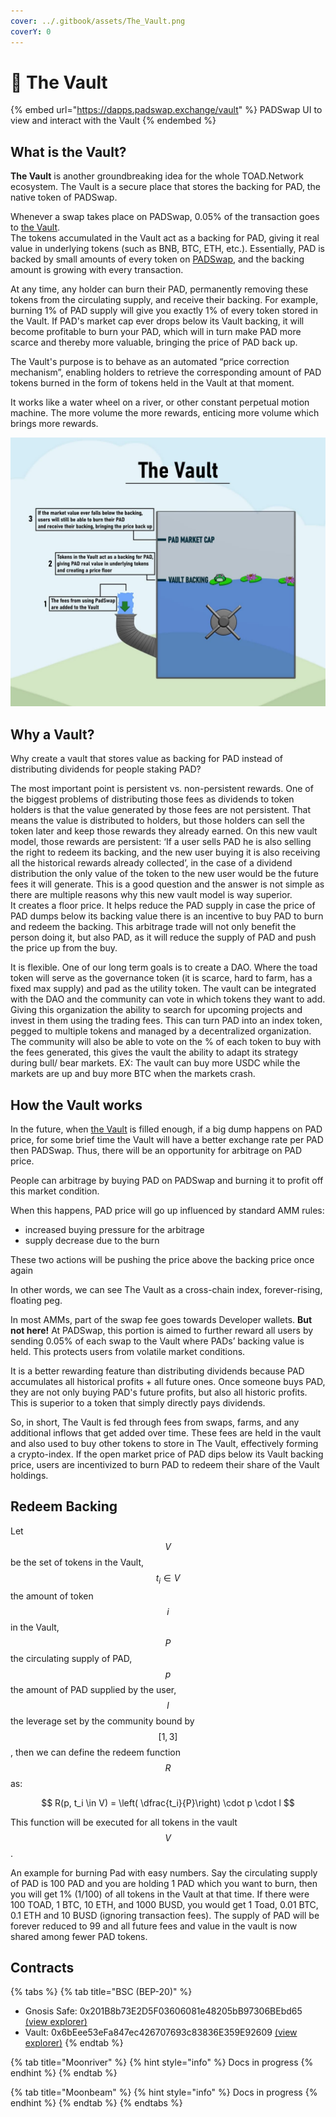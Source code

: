 ```yaml
---
cover: ../.gitbook/assets/The_Vault.png
coverY: 0
---
```


# 🔏 The Vault

{% embed url="https://dapps.padswap.exchange/vault" %}
PADSwap UI to view and interact with the Vault
{% endembed %}

## **What is the Vault?**

**The Vault** is another groundbreaking idea for the whole TOAD.Network ecosystem. The Vault is a secure place that stores the backing for PAD, the native token of PADSwap.

Whenever a swap takes place on PADSwap, 0.05% of the transaction goes to [the Vault](https://dapps.padswap.exchange/vault/).\
The tokens accumulated in the Vault act as a backing for PAD, giving it real value in underlying tokens (such as BNB, BTC, ETH, etc.). Essentially, PAD is backed by small amounts of every token on [PADSwap](../products/padswap/), and the backing amount is growing with every transaction.

At any time, any holder can burn their PAD, permanently removing these tokens from the circulating supply, and receive their backing. For example, burning 1% of PAD supply will give you exactly 1% of every token stored in the Vault. If PAD's market cap ever drops below its Vault backing, it will become profitable to burn your PAD, which will in turn make PAD more scarce and thereby more valuable, bringing the price of PAD back up.

The Vault's purpose is to behave as an automated “price correction mechanism”, enabling holders to retrieve the corresponding amount of PAD tokens burned in the form of tokens held in the Vault at that moment.

It works like a water wheel on a river, or other constant perpetual motion machine. The more volume the more rewards, enticing more volume which brings more rewards.

![Visualization of the rising PAD price floor through the Vault](../.gitbook/assets/vaultpool.jpg)

## Why a Vault?

Why create a vault that stores value as backing for PAD instead of distributing dividends for people staking PAD?

The most important point is persistent vs. non-persistent rewards. One of the biggest problems of distributing those fees as dividends to token holders is that the value generated by those fees are not persistent. That means the value is distributed to holders, but those holders can sell the token later and keep those rewards they already earned. On this new vault model, those rewards are persistent: ‘If a user sells PAD he is also selling the right to redeem its backing, and the new user buying it is also receiving all the historical rewards already collected’, in the case of a dividend distribution the only value of the token to the new user would be the future fees it will generate. This is a good question and the answer is not simple as there are multiple reasons why this new vault model is way superior.\
It creates a floor price. It helps reduce the PAD supply in case the price of PAD dumps below its backing value there is an incentive to buy PAD to burn and redeem the backing. This arbitrage trade will not only benefit the person doing it, but also PAD, as it will reduce the supply of PAD and push the price up from the buy.

It is flexible. One of our long term goals is to create a DAO. Where the toad token will serve as the governance token (it is scarce, hard to farm, has a fixed max supply) and pad as the utility token. The vault can be integrated with the DAO and the community can vote in which tokens they want to add. Giving this organization the ability to search for upcoming projects and invest in them using the trading fees. This can turn PAD into an index token, pegged to multiple tokens and managed by a decentralized organization.\
The community will also be able to vote on the % of each token to buy with the fees generated, this gives the vault the ability to adapt its strategy during bull/ bear markets. EX: The vault can buy more USDC while the markets are up and buy more BTC when the markets crash.

## How the Vault works

In the future, when [the Vault](https://dapps.padswap.exchange/vault) is filled enough, if a big dump happens on PAD price, for some brief time the Vault will have a better exchange rate per PAD then PADSwap. Thus, there will be an opportunity for arbitrage on PAD price.

People can arbitrage by buying PAD on PADSwap and burning it to profit off this market condition.

When this happens, PAD price will go up influenced by standard AMM rules:

* increased buying pressure for the arbitrage
* supply decrease due to the burn

These two actions will be pushing the price above the backing price once again

In other words, we can see The Vault as a cross-chain index, forever-rising, floating peg.

In most AMMs, part of the swap fee goes towards Developer wallets. **But not here!** At PADSwap, this portion is aimed to further reward all users by sending 0.05% of each swap to the Vault where PADs’ backing value is held. This protects users from volatile market conditions.

It is a better rewarding feature than distributing dividends because PAD accumulates all historical profits + all future ones. Once someone buys PAD, they are not only buying PAD's future profits, but also all historic profits. This is superior to a token that simply directly pays dividends.

So, in short, The Vault is fed through fees from swaps, farms, and any additional inflows that get added over time. These fees are held in the vault and also used to buy other tokens to store in The Vault, effectively forming a crypto-index. If the open market price of PAD dips below its Vault backing price, users are incentivized to burn PAD to redeem their share of the Vault holdings.

## Redeem Backing

Let $$V$$ be the set of tokens in the Vault, $$t_i \in V$$ the amount of token $$i$$ in the Vault, $$P$$ the circulating supply of PAD, $$p$$ the amount of PAD supplied by the user, $$l$$ the leverage set by the community bound by $$[1, 3]$$, then we can define the redeem function $$R$$ as:

$$
R(p, t_i \in V) = \left( \dfrac{t_i}{P}\right) \cdot p \cdot l
$$

This function will be executed for all tokens in the vault $$V$$.

An example for burning Pad with easy numbers. Say the circulating supply of PAD is 100 PAD and you are holding 1 PAD which you want to burn, then you will get 1% (1/100) of all tokens in the Vault at that time. If there were 100 TOAD, 1 BTC, 10 ETH, and 1000 BUSD, you would get 1 Toad, 0.01 BTC, 0.1 ETH and 10 BUSD (ignoring transaction fees). The supply of PAD will be forever reduced to 99 and all future fees and value in the vault is now shared among fewer PAD tokens.

## Contracts

{% tabs %}
{% tab title="BSC (BEP-20)" %}
* Gnosis Safe: 0x201B8b73E2D5F03606081e48205bB97306BEbd65 [(view explorer)](https://bscscan.com/address/0x201b8b73e2d5f03606081e48205bb97306bebd65)
* Vault: 0x6bEee53eFa847ec426707693c83836E359E92609 [(view explorer)](https://bscscan.com/address/0x6beee53efa847ec426707693c83836e359e92609)
{% endtab %}

{% tab title="Moonriver" %}
{% hint style="info" %}
Docs in progress
{% endhint %}
{% endtab %}

{% tab title="Moonbeam" %}
{% hint style="info" %}
Docs in progress
{% endhint %}
{% endtab %}
{% endtabs %}
